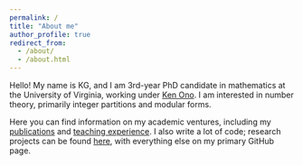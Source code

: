 ```yaml
---
permalink: /
title: "About me"
author_profile: true
redirect_from: 
  - /about/
  - /about.html
---
```


Hello! My name is KG, and I am 3rd-year PhD candidate in mathematics at the University of Virginia, working under [Ken Ono](https://uva.theopenscholar.com/ken-ono). I am interested in number theory, primarily integer partitions and modular forms.

Here you can find information on my academic ventures, including my [publications](https://kg583.github.io/math/papers/) and [teaching experience](https://kg583.github.io/math/teaching/). I also write a lot of code; research projects can be found [here](https://github.com/kg583/sagemath-projects), with everything else on my primary GitHub page.
